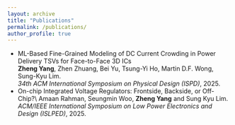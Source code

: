 ```yaml
---
layout: archive
title: "Publications"
permalink: /publications/
author_profile: true
---
```


* ML-Based Fine-Grained Modeling of DC Current Crowding in Power Delivery TSVs for Face-to-Face 3D ICs  
  **Zheng Yang**, Zhen Zhuang, Bei Yu, Tsung-Yi Ho, Martin D.F. Wong, Sung-Kyu Lim.  
  *34th ACM International Symposium on Physical Design (ISPD)*, 2025.
* On-chip Integrated Voltage Regulators: Frontside, Backside, or Off-Chip?\\
  Amaan Rahman, Seungmin Woo, **Zheng Yang** and Sung Kyu Lim.
  *ACM/IEEE International Symposium on Low Power Electronics and Design (ISLPED)*, 2025.


